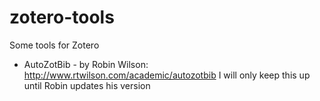 zotero-tools
============

Some tools for Zotero

* AutoZotBib - by Robin Wilson: http://www.rtwilson.com/academic/autozotbib
	I will only keep this up until Robin updates his version
